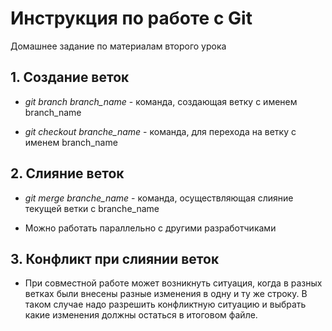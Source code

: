 # Инструкция по работе с Git

Домашнее задание по материалам второго урока

## 1. Создание веток

* *git branch branch_name* - команда, создающая ветку с именем branch_name

* *git checkout branche_name* - команда, для перехода на ветку с именем branch_name

## 2. Слияние веток

* *git merge branche_name* - команда, осуществляющая слияние текущей ветки с branche_name

* Можно работать параллельно с другими разработчиками

## 3. Конфликт при слиянии веток

* При совместной работе может возникнуть ситуация, когда в разных ветках были внесены разные изменения в одну и ту же строку. В таком случае надо разрешить конфликтную ситуацию и выбрать какие изменения должны остаться в итоговом файле.
